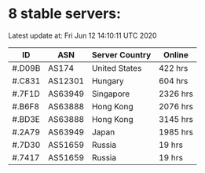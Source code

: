 # 8 stable servers:

Latest update at: Fri Jun 12 14:10:11 UTC 2020

| ID | ASN | Server Country | Online |
| -- | --- | -------------- | ------ |
| #.D09B | AS174 | United States | 422 hrs |
| #.C831 | AS12301 | Hungary | 604 hrs |
| #.7F1D | AS63949 | Singapore | 2326 hrs |
| #.B6F8 | AS63888 | Hong Kong | 2076 hrs |
| #.BD3E | AS63888 | Hong Kong | 3145 hrs |
| #.2A79 | AS63949 | Japan | 1985 hrs |
| #.7D30 | AS51659 | Russia | 19 hrs |
| #.7417 | AS51659 | Russia | 19 hrs |

